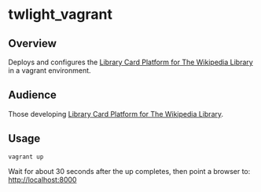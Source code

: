 # twlight_vagrant

## Overview

Deploys and configures the [Library Card Platform for The Wikipedia Library](https://github.com/WikipediaLibrary/TWLight) in a vagrant environment.

## Audience

Those developing [Library Card Platform for The Wikipedia Library](https://github.com/WikipediaLibrary/TWLight).

## Usage

```
vagrant up
```

Wait for about 30 seconds after the up completes, then
point a browser to: [http://localhost:8000](http://localhost:8000)
